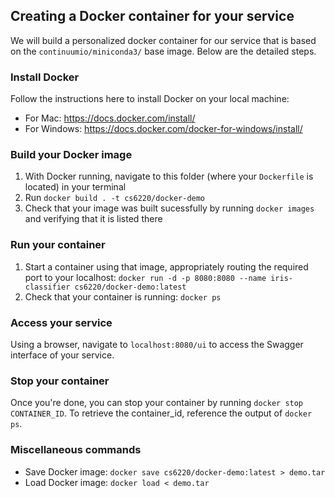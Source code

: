 ## Creating a Docker container for your service

We will build a personalized docker container for our service that is based on the `continuumio/miniconda3/` base image. Below are the detailed steps.

### Install Docker

Follow the instructions here to install Docker on your local machine: 
* For Mac: https://docs.docker.com/install/
* For Windows: https://docs.docker.com/docker-for-windows/install/

### Build your Docker image

1) With Docker running, navigate to this folder (where your `Dockerfile` is located) in your terminal
2) Run `docker build . -t cs6220/docker-demo`
3) Check that your image was built sucessfully by running `docker images` and verifying that it is listed there

### Run your container

1) Start a container using that image, appropriately routing the required port to your localhost: `docker run -d -p 8080:8080 --name iris-classifier cs6220/docker-demo:latest`
2) Check that your container is running: `docker ps`

### Access your service

Using a browser, navigate to `localhost:8080/ui` to access the Swagger interface of your service.

### Stop your container

Once you're done, you can stop your container by running `docker stop CONTAINER_ID`. To retrieve the container_id, reference the output of `docker ps`.

### Miscellaneous commands

* Save Docker image: `docker save cs6220/docker-demo:latest > demo.tar`
* Load Docker image: `docker load < demo.tar`
